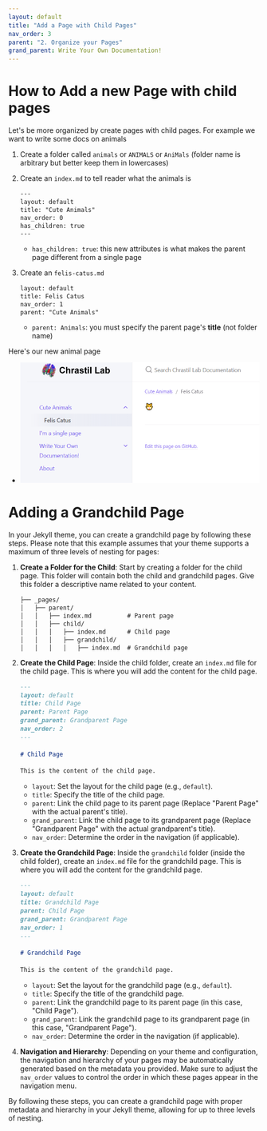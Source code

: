 ```yaml
---
layout: default
title: "Add a Page with Child Pages"
nav_order: 3
parent: "2. Organize your Pages"
grand_parent: Write Your Own Documentation!
---
```



# How to Add a new Page with child pages
Let's be more organized by create pages with child pages. For example we want to write some docs on animals

1. Create a folder called `animals` or `ANIMALS` or `AniMals` (folder name is arbitrary but better keep them in lowercases)

2. Create an `index.md` to tell reader what the animals is 
	
	```
	---
	layout: default
	title: "Cute Animals"
	nav_order: 0
	has_children: true
	---
	```
	
	- `has_children: true`: this new attributes is what makes the parent page different from a single page
	
3. Create an `felis-catus.md` 

	```
	layout: default
	title: Felis Catus
	nav_order: 1
	parent: "Cute Animals"
	```
	
	- `parent: Animals`: you must specify the parent page's **title** (not folder name) 
	
Here's our new animal page
- ![](/assets/images/github_page/adding-documentation/page_with_child.png)

# Adding a Grandchild Page

In your Jekyll theme, you can create a grandchild page by following these steps. Please note that this example assumes that your theme supports a maximum of three levels of nesting for pages:

1. **Create a Folder for the Child**: Start by creating a folder for the child page. This folder will contain both the child and grandchild pages. Give this folder a descriptive name related to your content.

   ```plaintext
   ├── _pages/
   │   ├── parent/
   │   │   ├── index.md          # Parent page
   │   │   ├── child/
   │   │   │   ├── index.md      # Child page
   │   │   │   ├── grandchild/
   │   │   │   │   ├── index.md  # Grandchild page
   ```

2. **Create the Child Page**: Inside the child folder, create an `index.md` file for the child page. This is where you will add the content for the child page.

   ```markdown
   ---
   layout: default
   title: Child Page
   parent: Parent Page
   grand_parent: Grandparent Page
   nav_order: 2
   ---
   
   # Child Page

   This is the content of the child page.
   ```

   - `layout`: Set the layout for the child page (e.g., `default`).
   - `title`: Specify the title of the child page.
   - `parent`: Link the child page to its parent page (Replace "Parent Page" with the actual parent's title).
   - `grand_parent`: Link the child page to its grandparent page (Replace "Grandparent Page" with the actual grandparent's title).
   - `nav_order`: Determine the order in the navigation (if applicable).

3. **Create the Grandchild Page**: Inside the `grandchild` folder (inside the child folder), create an `index.md` file for the grandchild page. This is where you will add the content for the grandchild page.

   ```markdown
   ---
   layout: default
   title: Grandchild Page
   parent: Child Page
   grand_parent: Grandparent Page
   nav_order: 1
   ---
   
   # Grandchild Page

   This is the content of the grandchild page.
   ```

   - `layout`: Set the layout for the grandchild page (e.g., `default`).
   - `title`: Specify the title of the grandchild page.
   - `parent`: Link the grandchild page to its parent page (in this case, "Child Page").
   - `grand_parent`: Link the grandchild page to its grandparent page (in this case, "Grandparent Page").
   - `nav_order`: Determine the order in the navigation (if applicable).

4. **Navigation and Hierarchy**: Depending on your theme and configuration, the navigation and hierarchy of your pages may be automatically generated based on the metadata you provided. Make sure to adjust the `nav_order` values to control the order in which these pages appear in the navigation menu.

By following these steps, you can create a grandchild page with proper metadata and hierarchy in your Jekyll theme, allowing for up to three levels of nesting.

